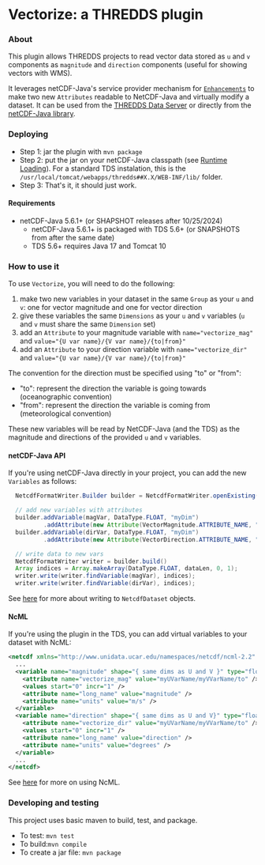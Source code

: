 # Vectorize: a THREDDS plugin

### About
This plugin allows THREDDS projects to read vector data stored as `u` and `v` components as `magnitude` and `direction` components (useful for showing vectors with WMS).

It leverages netCDF-Java's service provider mechanism for [`Enhancements`](https://docs.unidata.ucar.edu/netcdf-java/5.6/userguide/netcdf_dataset.html#netcdfdatasetenhance) to make two new `Attributes` readable to NetCDF-Java and virtually modify a dataset.
It can be used from the [THREDDS Data Server](https://docs.unidata.ucar.edu/tds/current/userguide/index.html) or directly from the [netCDF-Java library](https://docs.unidata.ucar.edu/netcdf-java/5.6/userguide/index.html).

### Deploying
 * Step 1: jar the plugin with `mvn package`
 * Step 2: put the jar on your netCDF-Java classpath (see [Runtime Loading](https://docs.unidata.ucar.edu/netcdf-java/5.6/userguide/runtime_loading.html)). For a standard TDS instalation, this is the `/usr/local/tomcat/webapps/thredds##X.X/WEB-INF/lib/` folder.
 * Step 3: That's it, it should just work.

#### Requirements
- netCDF-Java 5.6.1+ (or SHAPSHOT releases after 10/25/2024)
    - netCDF-Java 5.6.1+ is packaged with TDS 5.6+ (or SNAPSHOTS from after the same date)
    - TDS 5.6+ requires Java 17 and Tomcat 10

### How to use it
To use `Vectorize`, you will need to do the following:
1) make two new variables in your dataset in the same `Group` as your `u` and `v`: one for vector magnitude and one for vector direction
2) give these variables the same `Dimensions` as your `u` and `v` variables (`u` and `v` must share the same `Dimension` set)
3) add an `Attribute` to your magnitude variable with `name="vectorize_mag"` and `value="{U var name}/{V var name}/{to|from}"`
4) add an `Attribute` to your direction variable with `name="vectorize_dir"` and `value="{U var name}/{V var name}/{to|from}"`

The convention for the direction must be specified using "to" or "from":

* "to": represent the direction the variable is going towards (oceanographic convention)
* "from": represent the direction the variable is coming from (meteorological convention)

These new variables will be read by NetCDF-Java (and the TDS) as the magnitude and directions of the provided `u` and `v` variables.

#### netCDF-Java API
If you're using netCDF-Java directly in your project, you can add the new `Variables` as follows:
~~~java
  NetcdfFormatWriter.Builder builder = NetcdfFormatWriter.openExisting("pathToMyFile");

  // add new variables with attributes
  builder.addVariable(magVar, DataType.FLOAT, "myDim")
          .addAttribute(new Attribute(VectorMagnitude.ATTRIBUTE_NAME, "myUVarName/myVVarName/to"));
  builder.addVariable(dirVar, DataType.FLOAT, "myDim")
          .addAttribute(new Attribute(VectorDirection.ATTRIBUTE_NAME, "myUVarName/myVVarName/to"));

  // write data to new vars
  NetcdfFormatWriter writer = builder.build()
  Array indices = Array.makeArray(DataType.FLOAT, dataLen, 0, 1);
  writer.write(writer.findVariable(magVar), indices);
  writer.write(writer.findVariable(dirVar), indices);
~~~
See [here](https://docs.unidata.ucar.edu/netcdf-java/5.6/userguide/writing_netcdf.html) for more about writing to `NetcdfDataset` objects.

#### NcML
If you're using the plugin in the TDS, you can add virtual variables to your dataset with NcML:
~~~xml
<netcdf xmlns="http://www.unidata.ucar.edu/namespaces/netcdf/ncml-2.2" location="{myDatasetLocation}">
  ...
  <variable name="magnitude" shape="{ same dims as U and V }" type="float">
    <attribute name="vectorize_mag" value="myUVarName/myVVarName/to" />
    <values start="0" incr="1" />
    <attribute name="long_name" value="magnitude" />
    <attribute name="units" value="m/s" />
  </variable>
  <variable name="direction" shape="{ same dims as U and V}" type="float">
    <attribute name="vectorize_dir" value="myUVarName/myVVarName/to" />
    <values start="0" incr="1" />
    <attribute name="long_name" value="direction" />
    <attribute name="units" value="degrees" />
  </variable>
  ...
</netcdf>
~~~
See [here](https://docs.unidata.ucar.edu/thredds/ncml/2.2/index.html) for more on using NcML.

### Developing and testing
This project uses basic maven to build, test, and package.
- To test: `mvn test`
- To build:`mvn compile`
- To create a jar file: `mvn package`
